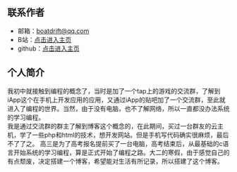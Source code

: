 <div style="display:none;" class="author">
{
    "title": "关于我",
    "date" : "2025-01-27",
    "weather" : "cloudy",
    "description": "欢迎来到 泛舟游客 的博客",
    "tag" : ["生活"]
}
</div>

## 联系作者

- 邮箱：boatdrift@qq.com
- B站：<a href="https://space.bilibili.com/3546762656614479">点击进入主页</a>
- github：<a href="https://github.com/gravitysword">点击进入主页</a>




## 个人简介
我初中就接触到编程的概念了，当时是加了一个tap上的游戏的交流群，了解到iApp这个在手机上开发应用的应用，又通过iApp的贴吧加了一个交流群，至此就进入了编程的世界。当然，由于没有电脑，也不了解网络，所以一直都没办法系统的学习编程。   
我是通过交流群的群主了解到博客这个概念的，在此期间，买过一台群友的云主机，学了一些php和html的技术，想开发网站。但是手机写代码确实很麻烦，最后不了了之。
高三是为了高考报名提前买了一台电脑，高考结束后，从最基础的c语言开始系统的学习编程，算是正式开始了编程之路。大二的寒假，由于感觉自己的有点颓废，决定搭建一个博客，希望能对生活有所记录，所以搭建了这个博客。